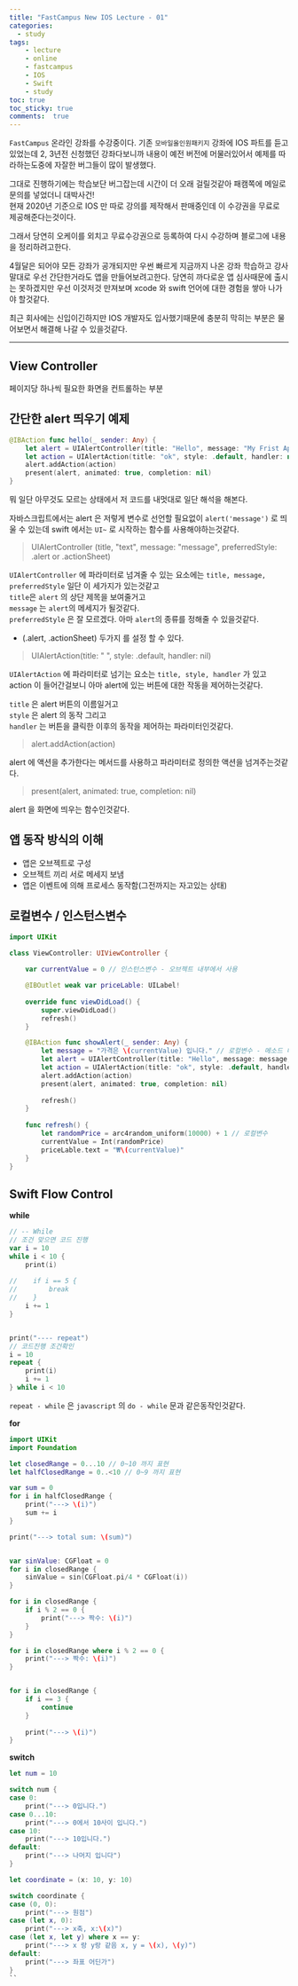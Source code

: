 ```yaml
---
title: "FastCampus New IOS Lecture - 01"
categories: 
  - study
tags: 
    - lecture
    - online
    - fastcampus
    - IOS
    - Swift
    - study
toc: true
toc_sticky: true
comments:  true
---
```


`FastCampus` 온라인 강좌를 수강중이다. 기존 `모바일올인원패키지` 강좌에 IOS 파트를 듣고있었는데 2, 3년전 신청했던 강좌다보니까 내용이 예전 버전에 머물러있어서 예제를 따라하는도중에 자잘한 버그들이 많이 발생했다.  

그대로 진행하기에는 학습보단 버그잡는데 시간이 더 오래 걸릴것같아 패캠쪽에 메일로 문의를 넣었더니 대박사건!  
현재 2020년 기준으로 IOS 만 따로 강의를 제작해서 판매중인데 이 수강권을 무료로 제공해준다는것이다.  

그래서 당연히 오케이를 외치고 무료수강권으로 등록하여 다시 수강하며 블로그에 내용을 정리하려고한다.  

4월달은 되어야 모든 강좌가 공개되지만 우썬 빠르게 지금까지 나온 강좌 학습하고 강사말대로 우선 간단한거라도 앱을 만들어보려고한다. 당연히 까다로운 앱 심사때문에 출시는 못하겠지만 우선 이것저것 만져보며 xcode 와 swift 언어에 대한 경험을 쌓아 나가야 할것같다.  

최근 회사에는 신입이긴하지만 IOS 개발자도 입사했기때문에 충분히 막히는 부분은 물어보면서 해결해 나갈 수 있을것같다.

-------

## View Controller
페이지당 하나씩 필요한 화면을 컨트롤하는 부분

## 간단한 alert 띄우기 예제
``` swift
@IBAction func hello(_ sender: Any) {
    let alert = UIAlertController(title: "Hello", message: "My Frist App!", preferredStyle: .alert)
    let action = UIAlertAction(title: "ok", style: .default, handler: nil)
    alert.addAction(action)
    present(alert, animated: true, completion: nil)
}
```

뭐 일단 아무것도 모르는 상태에서 저 코드를 내멋대로 일단 해석을 해본다.  

자바스크립트에서는 alert 은 저렇게 변수로 선언할 필요없이 `alert('message')` 로 띄울 수 있는데 swift 에서는 `UI~` 로 시작하는 함수를 사용해야하는것같다.  

>UIAlertController (title, "text", message: "message", preferredStyle: .alert or .actionSheet)  

`UIAlertController` 에 파라미터로 넘겨줄 수 있는 요소에는 `title, message, preferredStyle` 일단 이 세가지가 있는것같고   
`title`은 `alert` 의 상단 제목을 보여줄거고   
`message` 는 `alert`의 메세지가 될것같다.   
`preferredStyle` 은 잘 모르겠다. 아마 `alert`의 종류를 정해줄 수 있을것같다.   
- (.alert, .actionSheet) 두가지 를 설정 할 수 있다.

>UIAlertAction(title: " ", style: .default, handler: nil)  

`UIAlertAction` 에 파라미터로 넘기는 요소는 `title, style, handler` 가 있고 action 이 들어간걸보니 아마 alert에 있는 버튼에 대한 작동을 제어하는것같다. 
  
`title` 은 alert 버튼의 이름일거고   
`style` 은 alert 의 동작 그리고   
`handler` 는 버튼을 클릭한 이후의 동작을 제어하는 파라미터인것같다.  

>alert.addAction(action)
  
alert 에 액션을 추가한다는 메서드를 사용하고 파라미터로 정의한 액션을 넘겨주는것같다.  
  

>present(alert, animated: true, completion: nil)
  
alert 을 화면에 띄우는 함수인것같다.

## 앱 동작 방식의 이해
- 앱은 오브젝트로 구성
- 오브젝트 끼리 서로 메세지 보냄
- 앱은 이벤트에 의해 프로세스 동작함(그전까지는 자고있는 상태)

## 로컬변수 / 인스턴스변수

``` swift
import UIKit

class ViewController: UIViewController {
    
    var currentValue = 0 // 인스턴스변수 - 오브젝트 내부에서 사용

    @IBOutlet weak var priceLable: UILabel!
    
    override func viewDidLoad() {
        super.viewDidLoad()
        refresh()
    }

    @IBAction func showAlert(_ sender: Any) {
        let message = "가격은 \(currentValue) 입니다." // 로컬변수 - 메소드 내부에서 사용
        let alert = UIAlertController(title: "Hello", message: message, preferredStyle: .actionSheet)
        let action = UIAlertAction(title: "ok", style: .default, handler: nil)
        alert.addAction(action)
        present(alert, animated: true, completion: nil)
        
        refresh()
    }
    
    func refresh() {
        let randomPrice = arc4random_uniform(10000) + 1 // 로컬변수
        currentValue = Int(randomPrice)
        priceLable.text = "₩\(currentValue)"
    }
}
```

## Swift Flow Control

**while**
``` swift
// -- While
// 조건 맞으면 코드 진행
var i = 10
while i < 10 {
    print(i)
    
//    if i == 5 {
//        break
//    }
    i += 1
}


print("---- repeat")
// 코드진행 조건확인
i = 10
repeat {
    print(i)
    i += 1
} while i < 10
```

`repeat - while` 은 `javascript` 의 `do - while` 문과 같은동작인것같다.


**for**
``` swift
import UIKit
import Foundation

let closedRange = 0...10 // 0~10 까지 표현
let halfClosedRange = 0..<10 // 0~9 까지 표현

var sum = 0
for i in halfClosedRange {
    print("---> \(i)")
    sum += i
}

print("---> total sum: \(sum)")


var sinValue: CGFloat = 0
for i in closedRange {
    sinValue = sin(CGFloat.pi/4 * CGFloat(i))
}

for i in closedRange {
    if i % 2 == 0 {
        print("---> 짝수: \(i)")
    }
}

for i in closedRange where i % 2 == 0 {
    print("---> 짝수: \(i)")
}


for i in closedRange {
    if i == 3 {
        continue
    }
    
    print("---> \(i)")
}
```

**switch**
``` swift
let num = 10

switch num {
case 0:
    print("---> 0입니다.")
case 0...10:
    print("---> 0에서 10사이 입니다.")
case 10:
    print("---> 10입니다.")
default:
    print("---> 나머지 입니다")
}

let coordinate = (x: 10, y: 10)

switch coordinate {
case (0, 0):
    print("---> 원점")
case (let x, 0):
    print("---> x축, x:\(x)")
case (let x, let y) where x == y:
    print("---> x 랑 y랑 같음 x, y = \(x), \(y)")
default:
    print("---> 좌표 어딘가")
}
``